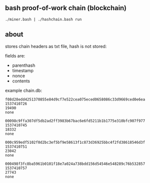 ## bash proof-of-work chain (blockchain)

`./miner.bash | ./hashchain.bash run`

## about

stores chain headers as txt file, hash is not stored:

fields are: 

  * parenthash
  * timestamp
  * nonce
  * contents

example chain.db:

```
f08d28edd4251370855e84d9cf7e522cea075eced0658086c33d9669ced0e6ea
1537410726
19490
none

00098c9ffa307df5db2ad2ff3983b67bac6e6fd5211b1b1775e310bfc907f977
1537410745
18332
none

000c959edf5102f0d2bc3ef5bf9e58613f1c873d36925bbc4f2fd38618546d3f
1537410751
23042
none

000498f3fc8ba5961b0101f18e7a024a738bdd156d54546e548289c76b532857
1537410757
27743
none

```
